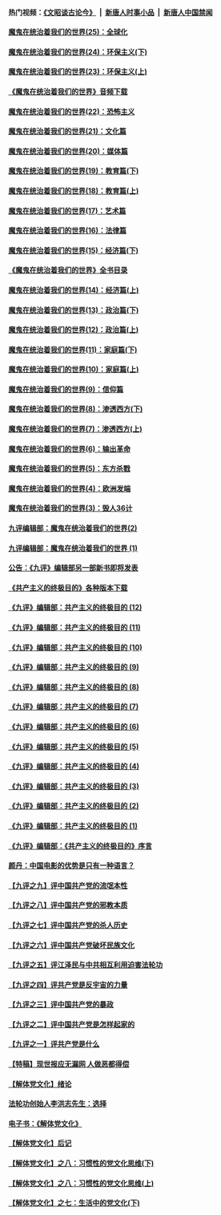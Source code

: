 #### 热门视频：[《文昭谈古论今》](https://github.com/gfw-breaker/wenzhao/blob/master/README.md?t=10290333) &nbsp;|&nbsp; [新唐人时事小品](https://github.com/gfw-breaker/ntdtv-comedy/blob/master/README.md?t=10290333) &nbsp;|&nbsp; [新唐人中国禁闻](https://github.com/gfw-breaker/ntdtv-news/blob/master/README.md?t=10290333)

#### [魔鬼在统治着我们的世界(25)：全球化](../pages/nsc422/n10788205.md?t=10290333) 

#### [魔鬼在统治着我们的世界(24)：环保主义(下)](../pages/nsc422/n10695307.md?t=10290333) 

#### [魔鬼在统治着我们的世界(23)：环保主义(上)](../pages/nsc422/n10688613.md?t=10290333) 

#### [《魔鬼在统治着我们的世界》音频下载](../pages/nsc422/n10635553.md?t=10290333) 

#### [魔鬼在统治着我们的世界(22)：恐怖主义](../pages/nsc422/n10614727.md?t=10290333) 

#### [魔鬼在统治着我们的世界(21)：文化篇](../pages/nsc422/n10597706.md?t=10290333) 

#### [魔鬼在统治着我们的世界(20)：媒体篇](../pages/nsc422/n10586579.md?t=10290333) 

#### [魔鬼在统治着我们的世界(19)：教育篇(下)](../pages/nsc422/n10564808.md?t=10290333) 

#### [魔鬼在统治着我们的世界(18)：教育篇(上)](../pages/nsc422/n10526970.md?t=10290333) 

#### [魔鬼在统治着我们的世界(17)：艺术篇](../pages/nsc422/n10499093.md?t=10290333) 

#### [魔鬼在统治着我们的世界(16)：法律篇](../pages/nsc422/n10485969.md?t=10290333) 

#### [魔鬼在统治着我们的世界(15)：经济篇(下)](../pages/nsc422/n10469975.md?t=10290333) 

#### [《魔鬼在统治着我们的世界》全书目录](../pages/nsc422/n10464261.md?t=10290333) 

#### [魔鬼在统治着我们的世界(14)：经济篇(上)](../pages/nsc422/n10457370.md?t=10290333) 

#### [魔鬼在统治着我们的世界(13)：政治篇(下)](../pages/nsc422/n10448270.md?t=10290333) 

#### [魔鬼在统治着我们的世界(12)：政治篇(上)](../pages/nsc422/n10444576.md?t=10290333) 

#### [魔鬼在统治着我们的世界(11)：家庭篇(下)](../pages/nsc422/n10440961.md?t=10290333) 

#### [魔鬼在统治着我们的世界(10)：家庭篇(上)](../pages/nsc422/n10435448.md?t=10290333) 

#### [魔鬼在统治着我们的世界(9)：信仰篇](../pages/nsc422/n10432159.md?t=10290333) 

#### [魔鬼在统治着我们的世界(8)：渗透西方(下)](../pages/nsc422/n10429603.md?t=10290333) 

#### [魔鬼在统治着我们的世界(7)：渗透西方(上)](../pages/nsc422/n10426013.md?t=10290333) 

#### [魔鬼在统治着我们的世界(6)：输出革命](../pages/nsc422/n10421536.md?t=10290333) 

#### [魔鬼在统治着我们的世界(5)：东方杀戮](../pages/nsc422/n10417707.md?t=10290333) 

#### [魔鬼在统治着我们的世界(4)：欧洲发端](../pages/nsc422/n10414890.md?t=10290333) 

#### [魔鬼在统治着我们的世界(3)：毁人36计](../pages/nsc422/n10411583.md?t=10290333) 

#### [九评编辑部：魔鬼在统治着我们的世界(2)](../pages/nsc422/n10410036.md?t=10290333) 

#### [九评编辑部：魔鬼在统治着我们的世界 (1)](../pages/nsc422/n10406825.md?t=10290333) 

#### [公告：《九评》编辑部另一部新书即将发表](../pages/nsc422/n10405104.md?t=10290333) 

#### [《共产主义的终极目的》各种版本下载](../pages/nsc422/n10022138.md?t=10290333) 

#### [《九评》编辑部：共产主义的终极目的 (12)](../pages/nsc422/n9933272.md?t=10290333) 

#### [《九评》编辑部：共产主义的终极目的 (11)](../pages/nsc422/n9924973.md?t=10290333) 

#### [《九评》编辑部：共产主义的终极目的 (10)](../pages/nsc422/n9920883.md?t=10290333) 

#### [《九评》编辑部：共产主义的终极目的 (9)](../pages/nsc422/n9916363.md?t=10290333) 

#### [《九评》编辑部：共产主义的终极目的 (8)](../pages/nsc422/n9912488.md?t=10290333) 

#### [《九评》编辑部：共产主义的终极目的 (7)](../pages/nsc422/n9901176.md?t=10290333) 

#### [《九评》编辑部：共产主义的终极目的 (6)](../pages/nsc422/n9899359.md?t=10290333) 

#### [《九评》编辑部：共产主义的终极目的 (5)](../pages/nsc422/n9893174.md?t=10290333) 

#### [《九评》编辑部：共产主义的终极目的 (4)](../pages/nsc422/n9891246.md?t=10290333) 

#### [《九评》编辑部：共产主义的终极目的 (3)](../pages/nsc422/n9879879.md?t=10290333) 

#### [《九评》编辑部：共产主义的终极目的 (2)](../pages/nsc422/n9876205.md?t=10290333) 

#### [《九评》编辑部：共产主义的终极目的 (1)](../pages/nsc422/n9865857.md?t=10290333) 

#### [《九评》编辑部：《共产主义的终极目的》序言](../pages/nsc422/n9862666.md?t=10290333) 

#### [颜丹：中国电影的优势是只有一种语言？](../pages/nsc422/n9583062.md?t=10290333) 

#### [【九评之九】评中国共产党的流氓本性](../pages/nsc422/n737542.md?t=10290333) 

#### [【九评之八】评中国共产党的邪教本质](../pages/nsc422/n735942.md?t=10290333) 

#### [【九评之七】评中国共产党的杀人历史](../pages/nsc422/n733806.md?t=10290333) 

#### [【九评之六】评中国共产党破坏民族文化](../pages/nsc422/n731667.md?t=10290333) 

#### [【九评之五】评江泽民与中共相互利用迫害法轮功](../pages/nsc422/n730058.md?t=10290333) 

#### [【九评之四】评共产党是反宇宙的力量](../pages/nsc422/n727814.md?t=10290333) 

#### [【九评之三】评中国共产党的暴政](../pages/nsc422/n725597.md?t=10290333) 

#### [【九评之二】评中国共产党是怎样起家的](../pages/nsc422/n723946.md?t=10290333) 

#### [【九评之一】评共产党是什么](../pages/nsc422/n722529.md?t=10290333) 

#### [【特稿】现世报应无漏网 人做恶都得偿](../pages/nsc422/n4215167.md?t=10290333) 

#### [【解体党文化】绪论](../pages/nsc422/n1449356.md?t=10290333) 

#### [法轮功创始人李洪志先生：选择](../pages/nsc422/n3580738.md?t=10290333) 

#### [电子书：《解体党文化》](../pages/nsc422/n1573484.md?t=10290333) 

#### [【解体党文化】后记](../pages/nsc422/n1531999.md?t=10290333) 

#### [【解体党文化】之八：习惯性的党文化思维(下)](../pages/nsc422/n1526477.md?t=10290333) 

#### [【解体党文化】之八：习惯性的党文化思维(上)](../pages/nsc422/n1520631.md?t=10290333) 

#### [【解体党文化】之七：生活中的党文化(下)](../pages/nsc422/n1513446.md?t=10290333) 


